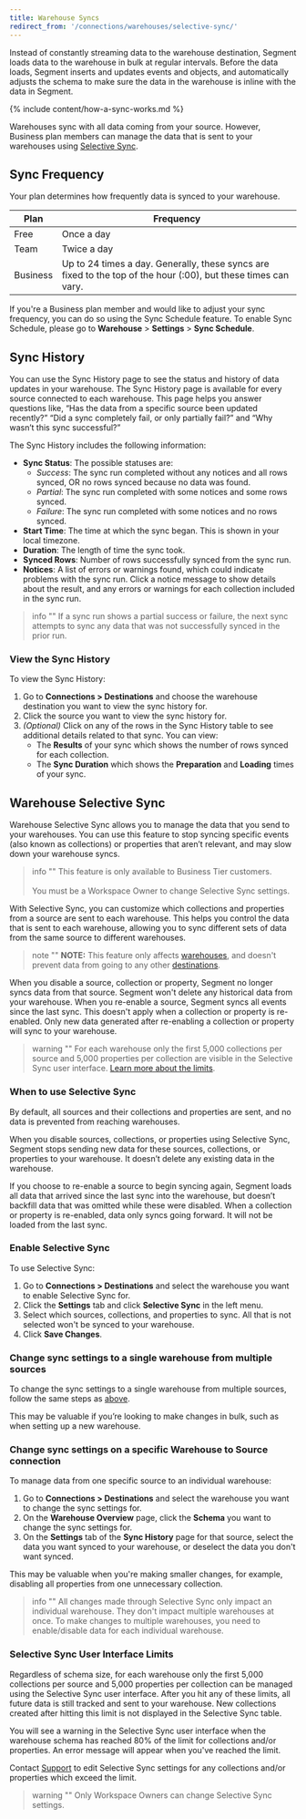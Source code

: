 ```yaml
---
title: Warehouse Syncs
redirect_from: '/connections/warehouses/selective-sync/'
---
```


<!--- The Warehouse Sync process prepares the raw data coming from a source and loads it into a warehouse destination. There are two phases to the sync process:
1. **Preparation phase**: This is where Segment prepares the data coming from a source so that it's in the right format for the loading phase. 
2. **Loading phase**: This is where Segment deduplicates data and the data loads into the warehouse destination. Any sync issues that occur in this phase can be traced back to your warehouse. -->

Instead of constantly streaming data to the warehouse destination, Segment loads data to the warehouse in bulk at regular intervals. Before the data loads, Segment inserts and updates events and objects, and automatically adjusts the schema to make sure the data in the warehouse is inline with the data in Segment.

{% include content/how-a-sync-works.md %}

Warehouses sync with all data coming from your source. However, Business plan members can manage the data that is sent to your warehouses using [Selective Sync](#warehouse-selective-sync).

## Sync Frequency

Your plan determines how frequently data is synced to your warehouse. 

| Plan     | Frequency   |
| -------- | ----------- |
| Free     | Once a day  |
| Team     | Twice a day |
| Business | Up to 24 times a day. Generally, these syncs are fixed to the top of the hour (:00), but these times can vary. |

If you're a Business plan member and would like to adjust your sync frequency, you can do so using the Sync Schedule feature. To enable Sync Schedule, please go to **Warehouse** > **Settings** > **Sync Schedule**. 

## Sync History
You can use the Sync History page to see the status and history of data updates in your warehouse. The Sync History page is available for every source connected to each warehouse. This page helps you answer questions like, “Has the data from a specific source been updated recently?” “Did a sync completely fail, or only partially fail?” and “Why wasn’t this sync successful?”

The Sync History includes the following information:

* **Sync Status**: The possible statuses are:
   * *Success*: The sync run completed without any notices and all rows synced, OR no rows synced because no data was found.
   * *Partial*: The sync run completed with some notices and some rows synced.
   * *Failure*: The sync run completed with some notices and no rows synced.
* **Start Time**: The time at which the sync began. This is shown in your local timezone.
* **Duration**: The length of time the sync took.
* **Synced Rows**: Number of rows successfully synced from the sync run.
* **Notices**: A list of errors or warnings found, which could indicate problems with the sync run. Click a notice message to show details about the result, and any errors or warnings for each collection included in the sync run.

> info ""
> If a sync run shows a partial success or failure, the next sync attempts to sync any data that was not successfully synced in the prior run.

### View the Sync History

To view the Sync History:
1. Go to **Connections > Destinations** and choose the warehouse destination you want to view the sync history for.
2. Click the source you want to view the sync history for.
3. *(Optional)* Click on any of the rows in the Sync History table to see additional details related to that sync. You can view:
   * The **Results** of your sync which shows the number of rows synced for each collection.
   * The **Sync Duration** which shows the **Preparation** and **Loading** times of your sync.

## Warehouse Selective Sync

Warehouse Selective Sync allows you to manage the data that you send to your warehouses. You can use this feature to stop syncing specific events (also known as collections) or properties that aren’t relevant, and may slow down your warehouse syncs.

> info ""
> This feature is only available to Business Tier customers. <br><br>You must be a Workspace Owner to change Selective Sync settings.

With Selective Sync, you can customize which collections and properties from a source are sent to each warehouse. This helps you control the data that is sent to each warehouse, allowing you to sync different sets of data from the same source to different warehouses.

> note ""
> **NOTE:** This feature only affects [warehouses](/docs/connections/storage/warehouses/), and doesn't prevent data from going to any other [destinations](/docs/connections/destinations/).

When you disable a source, collection or property, Segment no longer syncs data from that source. Segment won't delete any historical data from your warehouse. When you re-enable a source, Segment syncs all events since the last sync. This doesn't apply when a collection or property is re-enabled. Only new data generated after re-enabling a collection or property will sync to your warehouse.

> warning ""
> For each warehouse only the first 5,000 collections per source and 5,000 properties per collection are visible in the Selective Sync user interface. [Learn more about the limits](#selective-sync-user-interface-limits).

### When to use Selective Sync

By default, all sources and their collections and properties are sent, and no data is prevented from reaching warehouses.

When you disable sources, collections, or properties using Selective Sync, Segment stops sending new data for these sources, collections, or properties to your warehouse. It doesn’t delete any existing data in the warehouse.

If you choose to re-enable a source to begin syncing again, Segment loads all data that arrived since the last sync into the warehouse, but doesn’t backfill data that was omitted while these were disabled. When a collection or property is re-enabled, data only syncs going forward. It will not be loaded from the last sync.

### Enable Selective Sync

To use Selective Sync:
1. Go to **Connections > Destinations** and select the warehouse you want to enable Selective Sync for.
2. Click the **Settings** tab and click **Selective Sync** in the left menu.
3. Select which sources, collections, and properties to sync. All that is not selected won't be synced to your warehouse.
4. Click **Save Changes**.

### Change sync settings to a single warehouse from multiple sources

To change the sync settings to a single warehouse from multiple sources, follow the same steps as [above](#enable-selective-sync).

This may be valuable if you’re looking to make changes in bulk, such as when setting up a new warehouse.


### Change sync settings on a specific Warehouse to Source connection

To manage data from one specific source to an individual warehouse:
1. Go to **Connections > Destinations** and select the warehouse you want to change the sync settings for.
2. On the **Warehouse Overview** page, click the **Schema** you want to change the sync settings for.
3. On the **Settings** tab of the **Sync History** page for that source, select the data you want synced to your warehouse, or deselect the data you don't want synced.

This may be valuable when you're making smaller changes, for example, disabling all properties from one unnecessary collection.

> info ""
> All changes made through Selective Sync only impact an individual warehouse. They don't impact multiple warehouses at once. To make changes to multiple warehouses, you need to enable/disable data for each individual warehouse.

### Selective Sync User Interface Limits

Regardless of schema size, for each warehouse only the first 5,000 collections per source and 5,000 properties per collection can be managed using the Selective Sync user interface. After you hit any of these limits, all future data is still tracked and sent to your warehouse. New collections created after hitting this limit is not displayed in the Selective Sync table.

You will see a warning in the Selective Sync user interface when the warehouse schema has reached 80% of the limit for collections and/or properties. An error message will appear when you've reached the limit.

Contact [Support](https://app.segment.com/help/contact/) to edit Selective Sync settings for any collections and/or properties which exceed the limit.

> warning ""
> Only Workspace Owners can change Selective Sync settings.
